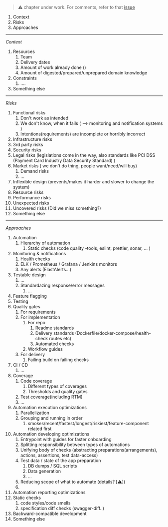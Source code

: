  > ⚠️ chapter under work. For comments, refer to that [issue](https://github.com/mikementor/mikementor/issues/7)

1. Context
2. Risks
3. Approaches

----
*Context*

1. Resources
    1. Team
    2. Delivery dates
    3. Amount of work already done ()
    4. Amount of digested/prepared/unprepared domain knowledge
2. Constraints
    1. ....
3. Something else

-----
*Risks*

1. Functional risks
    1. Don't work as intended
    2. We don't know, when it fails   ( --> monitoring and notification systems )
    3. Intentions(requirements) are incomplete or horribly incorrect
2. Infrastructure risks
3. 3rd party risks
4. Security risks
5. Legal risks (legislations come in the way, also standards like PCI DSS (Payment Card Industry Data Security Standard) )
6. Market risks ( we don't do thing, people want/need/will buy)
    1. Demand risks
    2. ...
7. Inflexible design (prevents/makes it harder and slower to change the system)
8. Resource risks
9. Performance risks
10. Unexpected risks
11. Uncovered risks (Did we miss something?)
12. Something else


----
*Approaches*

1. Automation
    1. Hierarchy of automation
        1. Static checks (code quality -tools, eslint, prettier, sonar, ... )
2. Monitoring & notifications
    1. Health checks
    1. ELK / Prometheus /  Grafana / Jenkins monitors
    2. Any alerts (ElastAlerts...)
3. Testable design
    1. ...
    2. Standardazing response/error messages
        1. ...
4. Feature flagging
5. Testing
6. Quality gates
    1. For requirements
    2. For implementation
        1. For repo
            1. Readme standards
            2. Delivery standards (Dockerfile/docker-compose/health-check routes etc)
            3. Automated checks
        2. Workflow guides             
    3. For delivery
        1. Failing build on failing checks
7. CI / CD
    1. ...
8. Coverage
    1. Code coverage
        1. Different types of coverages
        2. Thresholds and quality gates
    2. Test coverage(including RTM)
    3. ...
9. Automation execution optimizations
    1. Parallelization
    2. Grouping and running in order
        1. smokes/recent/fastest/longest/riskiest/feature-component related first
10. Automation developing optimizations
    1. Entrypoint with guides for faster onboarding
    2. Splitting responsibility between types of automations
    3. Unifying body of checks (abstracting preparations(arrangements), actions, assertions, test data-access)
    4. Test data / state of the app preparation
        1. DB dumps / SQL scripts
        2. Data generation
        3. ...
    5. Reducing scope of what to automate (details? [⚠️])
    6. 
11. Automation reporting optimizations   
12. Static checks
    1. code styles/code smells
    2. specification diff checks (swagger-diff..)
13. Backward-compatible development
14. Something else